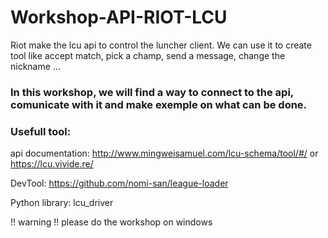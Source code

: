 # Workshop-API-RIOT-LCU

Riot make the lcu api to control the luncher client. We can use it to create tool like accept match,  pick a champ, send a message, change the nickname ...

### In this workshop, we will find a way to connect to the api, comunicate with it and make exemple on what can be done. 

### Usefull tool: 

api documentation: http://www.mingweisamuel.com/lcu-schema/tool/#/ or https://lcu.vivide.re/

DevTool: https://github.com/nomi-san/league-loader

Python library: lcu_driver


!! warning !! please do the workshop on windows

